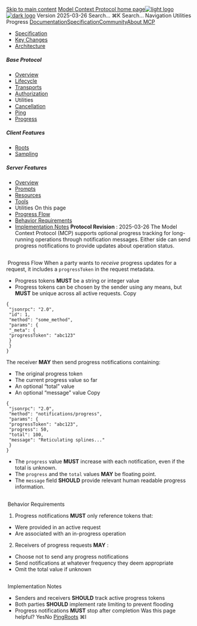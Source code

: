 [Skip to main content](#content-area)
[Model Context Protocol home page![light logo](https://mintcdn.com/mcp/4ZXF1PrDkEaJvXpn/logo/light.svg?fit=max&auto=format&n=4ZXF1PrDkEaJvXpn&q=85&s=4498cb8a57d574005f3dca62bdd49c95)![dark logo](https://mintcdn.com/mcp/4ZXF1PrDkEaJvXpn/logo/dark.svg?fit=max&auto=format&n=4ZXF1PrDkEaJvXpn&q=85&s=c0687c003f8f2cbdb24772ab4c8a522c)](/)
Version 2025-03-26
Search...
⌘K
Search...
Navigation
Utilities
Progress
[Documentation](/docs/getting-started/intro)[Specification](/specification/2025-06-18)[Community](/community/communication)[About MCP](/about)
 * [Specification](/specification/2025-03-26)
 * [Key Changes](/specification/2025-03-26/changelog)
 * [Architecture](/specification/2025-03-26/architecture)
##### Base Protocol
 * [Overview](/specification/2025-03-26/basic)
 * [Lifecycle](/specification/2025-03-26/basic/lifecycle)
 * [Transports](/specification/2025-03-26/basic/transports)
 * [Authorization](/specification/2025-03-26/basic/authorization)
 * Utilities
 * [Cancellation](/specification/2025-03-26/basic/utilities/cancellation)
 * [Ping](/specification/2025-03-26/basic/utilities/ping)
 * [Progress](/specification/2025-03-26/basic/utilities/progress)
##### Client Features
 * [Roots](/specification/2025-03-26/client/roots)
 * [Sampling](/specification/2025-03-26/client/sampling)
##### Server Features
 * [Overview](/specification/2025-03-26/server)
 * [Prompts](/specification/2025-03-26/server/prompts)
 * [Resources](/specification/2025-03-26/server/resources)
 * [Tools](/specification/2025-03-26/server/tools)
 * Utilities
On this page
 * [Progress Flow](#progress-flow)
 * [Behavior Requirements](#behavior-requirements)
 * [Implementation Notes](#implementation-notes)
**Protocol Revision** : 2025-03-26
The Model Context Protocol (MCP) supports optional progress tracking for long-running operations through notification messages. Either side can send progress notifications to provide updates about operation status.
## 
[​](#progress-flow)
Progress Flow
When a party wants to _receive_ progress updates for a request, it includes a `progressToken` in the request metadata.
 * Progress tokens **MUST** be a string or integer value
 * Progress tokens can be chosen by the sender using any means, but **MUST** be unique across all active requests.
Copy
```
{
 "jsonrpc": "2.0",
 "id": 1,
 "method": "some_method",
 "params": {
 "_meta": {
 "progressToken": "abc123"
 }
 }
}
```
The receiver **MAY** then send progress notifications containing:
 * The original progress token
 * The current progress value so far
 * An optional “total” value
 * An optional “message” value
Copy
```
{
 "jsonrpc": "2.0",
 "method": "notifications/progress",
 "params": {
 "progressToken": "abc123",
 "progress": 50,
 "total": 100,
 "message": "Reticulating splines..."
 }
}
```
 * The `progress` value **MUST** increase with each notification, even if the total is unknown.
 * The `progress` and the `total` values **MAY** be floating point.
 * The `message` field **SHOULD** provide relevant human readable progress information.
## 
[​](#behavior-requirements)
Behavior Requirements
 1. Progress notifications **MUST** only reference tokens that:
 * Were provided in an active request
 * Are associated with an in-progress operation
 2. Receivers of progress requests **MAY** :
 * Choose not to send any progress notifications
 * Send notifications at whatever frequency they deem appropriate
 * Omit the total value if unknown
## 
[​](#implementation-notes)
Implementation Notes
 * Senders and receivers **SHOULD** track active progress tokens
 * Both parties **SHOULD** implement rate limiting to prevent flooding
 * Progress notifications **MUST** stop after completion
Was this page helpful?
YesNo
[Ping](/specification/2025-03-26/basic/utilities/ping)[Roots](/specification/2025-03-26/client/roots)
⌘I